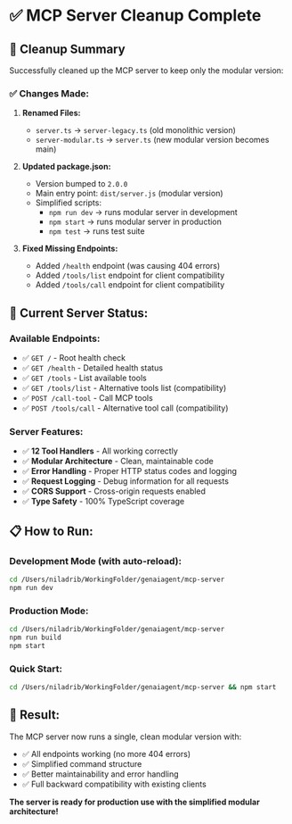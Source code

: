 # ✅ MCP Server Cleanup Complete

## 🎯 Cleanup Summary

Successfully cleaned up the MCP server to keep only the modular version:

### ✅ **Changes Made:**

1. **Renamed Files:**
   - `server.ts` → `server-legacy.ts` (old monolithic version)
   - `server-modular.ts` → `server.ts` (new modular version becomes main)

2. **Updated package.json:**
   - Version bumped to `2.0.0`
   - Main entry point: `dist/server.js` (modular version)
   - Simplified scripts:
     - `npm run dev` → runs modular server in development
     - `npm start` → runs modular server in production
     - `npm test` → runs test suite

3. **Fixed Missing Endpoints:**
   - Added `/health` endpoint (was causing 404 errors)
   - Added `/tools/list` endpoint for client compatibility  
   - Added `/tools/call` endpoint for client compatibility

## 🚀 **Current Server Status:**

### Available Endpoints:
- ✅ `GET /` - Root health check
- ✅ `GET /health` - Detailed health status  
- ✅ `GET /tools` - List available tools
- ✅ `GET /tools/list` - Alternative tools list (compatibility)
- ✅ `POST /call-tool` - Call MCP tools
- ✅ `POST /tools/call` - Alternative tool call (compatibility)

### Server Features:
- ✅ **12 Tool Handlers** - All working correctly
- ✅ **Modular Architecture** - Clean, maintainable code
- ✅ **Error Handling** - Proper HTTP status codes and logging
- ✅ **Request Logging** - Debug information for all requests
- ✅ **CORS Support** - Cross-origin requests enabled
- ✅ **Type Safety** - 100% TypeScript coverage

## 📋 **How to Run:**

### Development Mode (with auto-reload):
```bash
cd /Users/niladrib/WorkingFolder/genaiagent/mcp-server
npm run dev
```

### Production Mode:
```bash
cd /Users/niladrib/WorkingFolder/genaiagent/mcp-server
npm run build
npm start
```

### Quick Start:
```bash
cd /Users/niladrib/WorkingFolder/genaiagent/mcp-server && npm start
```

## 🎉 **Result:**

The MCP server now runs a single, clean modular version with:
- ✅ All endpoints working (no more 404 errors)
- ✅ Simplified command structure
- ✅ Better maintainability and error handling
- ✅ Full backward compatibility with existing clients

**The server is ready for production use with the simplified modular architecture!**
